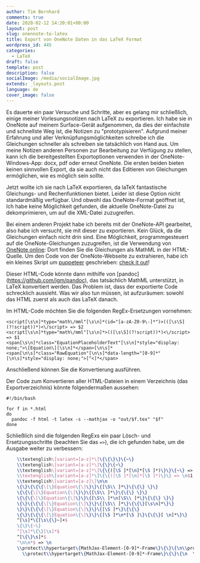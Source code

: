 ```yaml
---
author: Tim Bernhard
comments: true
date: 2020-02-12 14:20:01+00:00
layout: post
slug: onennote-to-latex
title: Export von OneNote Daten in das LaTeX Format
wordpress_id: 445
categories:
  - LaTeX
draft: false
template: post
description: false
socialImage: /media/socialImage.jpg
extends: _layouts.post
language: de
cover_image: false
---
```


Es dauerte ein paar Versuche und Schritte, aber es gelang mir schließlich, einige meiner Vorlesungsnotizen nach LaTeX zu exportieren.
Ich habe sie in OneNote auf meinem Surface-Gerät aufgenommen, da dies der einfachste und schnellste Weg ist, die Notizen zu "prototypisieren". Aufgrund meiner Erfahrung und aller Verknüpfungsmöglichkeiten schreibe ich die Gleichungen schneller als
schreiben sie tatsächlich von Hand aus.
Um meine Notizen anderen Personen zur Bearbeitung zur Verfügung zu stellen, kann ich die bereitgestellten Exportoptionen verwenden
in der OneNote-Windows-App: docx, pdf oder erneut OneNote.
Die ersten beiden bieten keinen sinnvollen Export, da sie auch nicht das Editieren von Gleichungen ermöglichen, wie es möglich sein sollte.

Jetzt wollte ich sie nach LaTeX exportieren, da laTeX fantastische Gleichungs- und Rechenfunktionen bietet.
Leider ist diese Option nicht standardmäßig verfügbar.
Und obwohl das OneNote-Format geöffnet ist,
Ich habe keine Möglichkeit gefunden, die aktuelle OneNote-Datei zu dekomprimieren, um auf die XML-Datei zuzugreifen.

Bei einem anderen Projekt habe ich bereits mit der OneNote-API gearbeitet, also habe ich versucht, sie mit dieser zu exportieren.
Kein Glück, da die Gleichungen einfach nicht drin sind.
Eine Möglichkeit, programmgesteuert auf die OneNote-Gleichungen zuzugreifen, ist die Verwendung von [OneNote online](https://onenote.com): Dort finden Sie die Gleichungen als MathML in der HTML-Quelle.
Um den Code von der OneNote-Webseite zu extrahieren, habe ich ein kleines Skript um [puppeteer](https://pptr.dev/) geschrieben: [check it out](https://github.com/GenieTim/OneNoteExporter)!

Dieser HTML-Code könnte dann mithilfe von [pandoc] (https://github.com/jgm/pandoc), das tatsächlich MathML unterstützt, in LaTeX konvertiert werden.
Das Problem ist, dass der exportierte Code schrecklich aussieht.
Was wir also tun müssen, ist aufzuräumen: sowohl das HTML zuerst als auch das LaTeX danach.

Im HTML-Code möchten Sie die folgenden RegEx-Ersetzungen vornehmen:

    <script[\s\n]*type="math\/mml"[\s\n]*(id="[a-zA-Z0-9\-]*")>(([\s\S](?!script))*)<\/script> => $2
    <script[\s\n]*type="math\/mml"[\s\n]*>(([\s\S](?!script))*)<\/script> => $1
    <span[\s\n]*class="EquationPlaceholderText"[\s\n]*style="display: none;">\[Equation\][\s\n]*</span>[\n\s]*<span[\n\s]*class="RawEquation"[\n\s]*data-length="[0-9]*"[\n\s]*style="display: none;">[^<]*</span>

Anschließend können Sie die Konvertierung ausführen.

Der Code zum Konvertieren aller HTML-Dateien in einem Verzeichnis (das Exportverzeichnis) könnte folgendermaßen aussehen:

    #!/bin/bash

    for f in *.html 
    do
      pandoc -f html -t latex -s --mathjax -o "out/$f.tex" "$f"
    done

Schließlich sind die folgenden RegExs ein paar Lösch- und Ersetzungsschritte (beachten Sie das `=>`), die ich gefunden habe, um die Ausgabe weiter zu verbessern:

```tex
    \\textenglish\[variant=[a-z]*\]\{\{\}\}\{~\}
    \\textenglish\[variant=[a-z]*\]\{\}\{~\}
    \\textenglish\[variant=[a-z]*\]\{\{([\S ]*[\n]*[\S ]*)\}\}\{~\} => \n$1
    \\textenglish\[variant=[a-z]*\]\{\{([\S ]*[\n]*[\S ]*)\}\} => \n$1
    \\textenglish\[variant=[a-z]\]\n\n
    \{\}\{\{\{\[\}Equation\{\]\}\}\{[\S\\ ]*\}\{\{\} \}\}
    \{\{\{\[\}Equation\{\]\}\}\{[\S\\ ]*\}\{\{\} \}\}
    \{\{\{\[\}Equation\{\]\}\}\{[\S\\ ]*\n[\S\\ ]*\}\{\{\} \}\}
    \{\}\{\{\{\[\}Equation\{\]\}\}\{[\S\\ ]*\}\{\{\}[\s\n]*\}\}
    \}\}\{\{\{\[\}Equation\{\]\}\}\{[\S ]*\}\{\{\}
    \{\}\{\{\{\[\}Equation\{\]\}\}\{[\S ]*\n*[\S ]\}\{\{\}[ \n]*\}\}
    ^[\s]*\{[\s\{\}~]+$
    \{\}\{~\}
    ^[\s]*\{\}[\s]*$
    ^[\{\}\s]*$
    ^\n\n*$ => \n
    \\protect\\hypertarget\{MathJax-Element-[0-9]*-Frame\}\{\}\{\n\\protect\\hypertarget\{[\S]*\n\}
      \\protect\\hypertarget\{MathJax-Element-[0-9]*-Frame\}\{\}\{\n  \\protect\\hypertarget\{[\S ]*\n  \}
```
